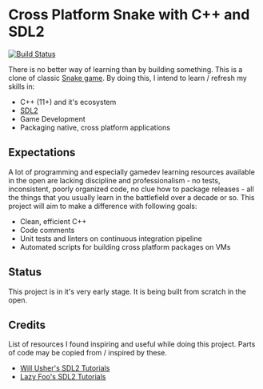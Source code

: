 # Cross Platform Snake with C++ and SDL2

[![Build Status](https://travis-ci.org/spajus/sdl2-snake.svg?branch=master)](https://travis-ci.org/spajus/sdl2-snake)

There is no better way of learning than by building something. This is a clone
of classic [Snake game](https://en.wikipedia.org/wiki/Snake_(video_game)). By
doing this, I intend to learn / refresh my skills in:

- C++ (11+) and it's ecosystem
- [SDL2](http://libsdl.org/)
- Game Development
- Packaging native, cross platform applications

## Expectations

A lot of programming and especially gamedev learning resources available in the
open are lacking discipline and professionalism - no tests, inconsistent,
poorly organized code, no clue how to package releases - all the things that
you usually learn in the battlefield over a decade or so. This project will aim
to make a difference with following goals:

- Clean, efficient C++
- Code comments
- Unit tests and linters on continuous integration pipeline
- Automated scripts for building cross platform packages on VMs

## Status

This project is in it's very early stage. It is being built from scratch in the
open.


## Credits

List of resources I found inspiring and useful while doing this project. Parts
of code may be copied from / inspired by these.

- [Will Usher's SDL2 Tutorials](http://www.willusher.io/pages/sdl2/)
- [Lazy Foo's SDL2 Tutorials](http://lazyfoo.net/tutorials/SDL/)
